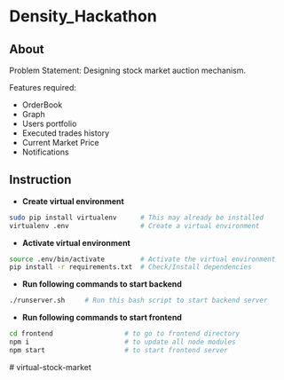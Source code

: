 # Density_Hackathon
## About
Problem Statement: Designing stock market auction mechanism.

Features required:
- OrderBook
- Graph
- Users portfolio
- Executed trades history
- Current Market Price
- Notifications


## Instruction
- **Create virtual environment**
```bash
sudo pip install virtualenv      # This may already be installed
virtualenv .env                  # Create a virtual environment
```
- **Activate virtual environment**
```bash
source .env/bin/activate         # Activate the virtual environment
pip install -r requirements.txt  # Check/Install dependencies
```
- **Run following commands to start backend**
```bash
./runserver.sh     # Run this bash script to start backend server
```
- **Run following commands to start frontend**
```bash
cd frontend                  # to go to frontend directory
npm i                        # to update all node modules
npm start                    # to start frontend server
```
#   v i r t u a l - s t o c k - m a r k e t 
 
 
